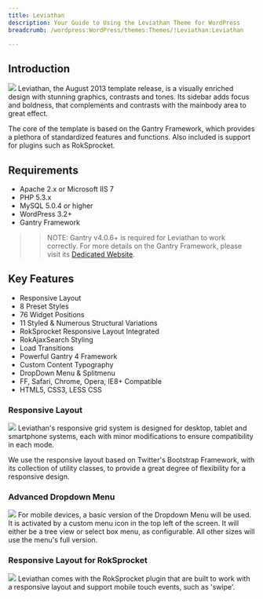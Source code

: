 ```yaml
---
title: Leviathan
description: Your Guide to Using the Leviathan Theme for WordPress
breadcrumb: /wordpress:WordPress/themes:Themes/!Leviathan:Leviathan

---
```


Introduction
-----
![][leviathan]
Leviathan, the August 2013 template release, is a visually enriched design with stunning graphics, contrasts and tones. Its sidebar adds focus and boldness, that complements and contrasts with the mainbody area to great effect.

The core of the template is based on the Gantry Framework, which provides a plethora of standardized features and functions. Also included is support for plugins such as RokSprocket.

Requirements
-----
* Apache 2.x or Microsoft IIS 7
* PHP 5.3.x
* MySQL 5.0.4 or higher
* WordPress 3.2+
* Gantry Framework

>> NOTE: Gantry v4.0.6+ is required for Leviathan to work correctly. For more details on the Gantry Framework, please visit its [Dedicated Website][gantry].

Key Features
-----
* Responsive Layout
* 8 Preset Styles
* 76 Widget Positions
* 11 Styled & Numerous Structural Variations
* RokSprocket Responsive Layout Integrated
* RokAjaxSearch Styling
* Load Transitions
* Powerful Gantry 4 Framework
* Custom Content Typography
* DropDown Menu & Splitmenu
* FF, Safari, Chrome, Opera, IE8+ Compatible
* HTML5, CSS3, LESS CSS

### Responsive Layout
![][responsive]
Leviathan's responsive grid system is designed for desktop, tablet and smartphone systems, each with minor modifications to ensure compatibility in each mode.

We use the responsive layout based on Twitter's Bootstrap Framework, with its collection of utility classes, to provide a great degree of flexibility for a responsive design.

### Advanced Dropdown Menu
![][dropdown]
For mobile devices, a basic version of the Dropdown Menu will be used. It is activated by a custom menu icon in the top left of the screen. It will either be a tree view or select box menu, as configurable. All other sizes will use the menu's full version.

### Responsive Layout for RokSprocket
![][sprocket]
Leviathan comes with the RokSprocket plugin that are built to work with a responsive layout and support mobile touch events, such as 'swipe'.

[gantry]: http://www.gantry-framework.org/
[gantry_install]: ../../start/gantry.md
[download]: http://www.rockettheme.com/wordpress-downloads/club/3516-Leviathan
[leviathan]: assets/leviathan2.jpeg
[responsive]: assets/responsive.jpg
[sprocket]: assets/roksprocket.jpg
[dropdown]: assets/dropdown.jpg